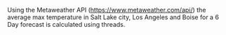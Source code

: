 Using the Metaweather API (https://www.metaweather.com/api/) the average max temperature in Salt Lake city, Los Angeles and Boise for a 6 Day forecast is calculated using threads.

